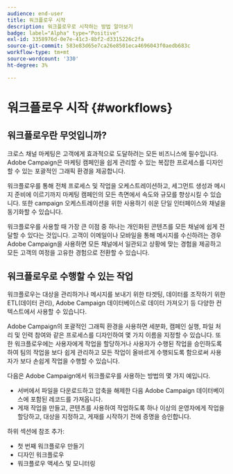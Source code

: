 ```yaml
---
audience: end-user
title: 워크플로우 시작
description: 워크플로우로 시작하는 방법 알아보기
badge: label="Alpha" type="Positive"
exl-id: 3358976d-0e7e-41c3-8bf2-d3315226c2fa
source-git-commit: 583e83d65e7ca26e8501eca4696043f0aedb683c
workflow-type: tm+mt
source-wordcount: '330'
ht-degree: 3%

---
```


# 워크플로우 시작 {#workflows}

## 워크플로우란 무엇입니까?

크로스 채널 마케팅은 고객에게 효과적으로 도달하려는 모든 비즈니스에 필수입니다. Adobe Campaign은 마케팅 캠페인을 쉽게 관리할 수 있는 복잡한 프로세스를 디자인할 수 있는 포괄적인 그래픽 환경을 제공합니다.

워크플로우를 통해 전체 프로세스 및 작업을 오케스트레이션하고, 세그먼트 생성과 메시지 준비에 이르기까지 마케팅 캠페인의 모든 측면에서 속도와 규모를 향상시킬 수 있습니다. 또한 campaign 오케스트레이션을 위한 사용하기 쉬운 단일 인터페이스와 채널을 동기화할 수 있습니다.

워크플로우를 사용할 때 가장 큰 이점 중 하나는 개인화된 콘텐츠를 모든 채널에 쉽게 전달할 수 있다는 것입니다. 고객이 이메일이나 모바일을 통해 메시지를 수신하려는 경우 Adobe Campaign을 사용하면 모든 채널에서 일관되고 상황에 맞는 경험을 제공하고 모든 고객의 여정을 고유한 경험으로 전환할 수 있습니다.

## 워크플로우로 수행할 수 있는 작업

워크플로우는 대상을 관리하거나 메시지를 보내기 위한 타겟팅, 데이터를 조작하기 위한 ETL(데이터 관리), Adobe Campaign 데이터베이스로 데이터 가져오기 등 다양한 컨텍스트에서 사용할 수 있습니다.

Adobe Campaign의 포괄적인 그래픽 환경을 사용하면 세분화, 캠페인 실행, 파일 처리 및 인력 참여와 같은 프로세스를 디자인하여 몇 가지 이름을 지정할 수 있습니다. 또한 워크플로우에는 사용자에게 작업을 할당하거나 사용자가 수행된 작업을 승인하도록 하여 팀의 작업을 보다 쉽게 관리하고 모든 작업이 올바르게 수행되도록 함으로써 사용자가 보다 손쉽게 작업을 수행할 수 있습니다.

다음은 Adobe Campaign에서 워크플로우를 사용하는 방법의 몇 가지 예입니다.

* 서버에서 파일을 다운로드하고 압축을 해제한 다음 Adobe Campaign 데이터베이스에 포함된 레코드를 가져옵니다.
* 게재 작업을 만들고, 콘텐츠를 사용하여 작업하도록 하나 이상의 운영자에게 작업을 할당하고, 대상을 지정하고, 게재를 시작하기 전에 증명을 승인합니다.

하위 섹션에 참조 추가:

* 첫 번째 워크플로우 만들기
* 디자인 워크플로우
* 워크플로우 액세스 및 모니터링
